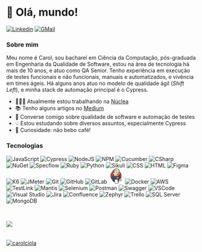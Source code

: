 # 👋 Olá, mundo!

<p align="left">
<a href="https://www.linkedin.com/in/carol-ciola"><img height="22em" alt="Linkedin" src="https://img.shields.io/badge/-LinkedIn-blue?style=for-the-badge&logo=Linkedin&logoColor=white"></a>

<a href="mailto:carol.ciola@gmail.com">
<img height="22em" alt="GMail" src="https://img.shields.io/badge/Gmail-D14836?style=for-the-badge&logo=gmail&logoColor=white"/>
</a>
</p>

### Sobre mim
Meu nome é Carol, sou bacharel em Ciência da Computação, pós-graduada em Engenharia da Qualidade de Software, estou na área de tecnologia há mais de 10 anos, e atuo como QA Senior. Tenho experiência em execução de testes funcionais e não funcionais, manuais e automatizados, e vivência em times ágeis. Há alguns anos atuo no modelo de qualidade ágil (*Shift Left*), e minha stack de automação principal é o Cypress.

* 👩🏻‍💻 Atualmente estou trabalhando na [Núclea](https://www.nuclea.com.br/)</br>
* 📚 Tenho alguns artigos no <a href="https://carolciola.medium.com/">Medium</a></br>
* 💬 Converse comigo sobre qualidade de software e automação de testes</br>
* 💡 Estou estudando sobre diversos assuntos, especialmente Cypress</br>
* 🤭 Curiosidade: não bebo café!

### Tecnologias
<p>
<img height="40em" alt="JavaScript" src="https://github.com/cciola/TIL/blob/master/images_devtools/JavaScript.svg"/>
<img height="40em" alt="Cypress" src="https://github.com/cciola/TIL/blob/master/images_devtools/Cypress.jpeg"/>
<img height="40em" alt="NodeJS" src="https://github.com/cciola/TIL/blob/master/images_devtools/nodejs.svg"/>
<img height="40em" alt="NPM" src="https://github.com/cciola/TIL/blob/master/images_devtools/npm.svg"/>
<img height="40em" alt="Cucumber"  src="https://github.com/cciola/TIL/blob/master/images_devtools/cucumber.svg"/>
<img height="40em" alt="CSharp" src="https://github.com/cciola/TIL/blob/master/images_devtools/csharp.svg"/>
<img height="40em" alt="NuGet" src="https://github.com/cciola/TIL/blob/master/images_devtools/nuget.png"/>
<img height="30em" alt="Specflow" src="https://github.com/cciola/TIL/blob/master/images_devtools/specflow.png"/> 
<img height="35em" alt="Ruby"  src="https://github.com/cciola/TIL/blob/master/images_devtools/ruby.svg"/>
<img height="40em" alt="Python" src="https://github.com/cciola/TIL/blob/master/images_devtools/Python.svg"/>
<img height="45em" alt="Sikuli" src="https://github.com/cciola/TIL/blob/master/images_devtools/Sikuli.png"/>
<img height="40em" alt="CSS" src="https://github.com/cciola/TIL/blob/master/images_devtools/CSS.svg"/>
<img height="40em" alt="HTML" src="https://github.com/cciola/TIL/blob/master/images_devtools/HTML.svg"/>
<img height="40em" alt="Figma" src="https://github.com/cciola/TIL/blob/master/images_devtools/Figma.svg"/>
<img height="40em" alt="K6" src="https://github.com/cciola/TIL/blob/master/images_devtools/K6.svg"/>
<img height="27em" alt="JMeter" src="https://github.com/cciola/TIL/blob/master/images_devtools/JMeter.svg"/>
<img height="40em" alt="Git" src="https://github.com/cciola/TIL/blob/master/images_devtools/Git.svg"/>
<img height="40em" alt="GitHub" src="https://github.com/cciola/TIL/blob/master/images_devtools/Github.svg"/>
<img height="40em" alt="GitLab" src="https://github.com/cciola/TIL/blob/master/images_devtools/GitLab.svg"/>
<img height="40em" alt="Jenkins" src="https://github.com/devicons/devicon/blob/master/icons/jenkins/jenkins-original.svg"/>
<img height="40em" alt="Docker" src="https://github.com/cciola/TIL/blob/master/images_devtools/Docker.svg"/>
<img height="40em" alt="AWS" src="https://github.com/cciola/TIL/blob/master/images_devtools/AWS.svg"/>
<img height="40em" alt="TestLink" src="https://github.com/cciola/TIL/blob/master/images_devtools/Testlink.png"/> 
<img height="37em" alt="Mantis" src="https://github.com/cciola/TIL/blob/master/images_devtools/Mantis.png"/> 
<img height="40em" alt="Selenium" src="https://github.com/cciola/TIL/blob/master/images_devtools/Selenium.png"/>
<img height="40em" alt="Postman" src="https://github.com/cciola/TIL/blob/master/images_devtools/Postman.svg"/>
<img height="40em" alt="Swagger" src="https://github.com/cciola/TIL/blob/master/images_devtools/Swagger.png"/>
<img height="40em" alt="VSCode" src="https://github.com/cciola/TIL/blob/master/images_devtools/VSCode.svg"/>
<img height="40em" alt="Visual Studio" src="https://github.com/cciola/TIL/blob/master/images_devtools/VisualStudio.svg"/>
<img height="40em" alt="Jira" src="https://github.com/cciola/TIL/blob/master/images_devtools/Jira.svg"/>
<img height="40em" alt="Confluence" src="https://github.com/cciola/TIL/blob/master/images_devtools/Confluence.svg"/>
<img height="35em" alt="Zephyr" src="https://github.com/cciola/TIL/blob/master/images_devtools/Zephyr.png"/> 
<img height="37em" alt="Trello" src="https://github.com/cciola/TIL/blob/master/images_devtools/Trello.svg"/>
<img height="40em" alt="SQL Server" src="https://github.com/cciola/TIL/blob/master/images_devtools/SQL.svg"/>
<img height="40em" alt="MongoDB" src="https://github.com/cciola/TIL/blob/master/images_devtools/MongoDB.svg"/>

<br><p>

<div>
<a href="https://github.com/cciola">
<img height="180em" src="https://github-readme-stats.vercel.app/api?username=cciola&show_icons=true&theme=dracula&include_all_commits=true&count_private=true"/>
 </div>

<br>
<p align="left">
<img src="https://komarev.com/ghpvc/?username=cciola&label=Profile%20views&color=0e75b6&style=flat" alt="carolciola" /> </p> 
